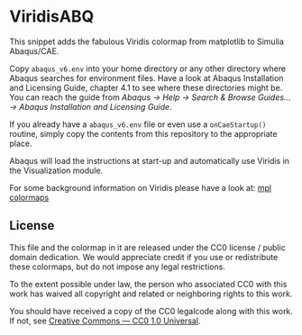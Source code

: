 # ViridisABQ
This snippet adds the fabulous Viridis colormap from matplotlib to Simulia Abaqus/CAE.

Copy `abaqus_v6.env` into your home directory or any other directory where Abaqus searches for environment files.
Have a look at Abaqus Installation and Licensing Guide, chapter 4.1 to see where these directories might be. You can reach the guide from *Abaqus -> Help -> Search & Browse Guides... -> Abaqus Installation and Licensing Guide*.

If you already have a `abaqus_v6.env` file or even use a `onCaeStartup()` routine, simply copy the contents from this repository to the appropriate place.

Abaqus will load the instructions at start-up and automatically use Viridis in the Visualization module.

For some background information on Viridis please have a look at: [mpl colormaps](https://bids.github.io/colormap/)

## License

This file and the colormap in it are released under the CC0 license / public domain dedication. We would appreciate credit if you use or redistribute these colormaps, but do not impose any legal restrictions.

To the extent possible under law, the person who associated CC0 with this work has waived all copyright and related or neighboring rights to this work.

You should have received a copy of the CC0 legalcode along with this work.  If not, see [Creative Commons — CC0 1.0 Universal](https://creativecommons.org/publicdomain/zero/1.0/).
